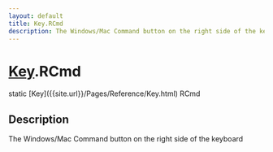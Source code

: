 ```yaml
---
layout: default
title: Key.RCmd
description: The Windows/Mac Command button on the right side of the keyboard
---
```

# [Key]({{site.url}}/Pages/Reference/Key.html).RCmd

<div class='signature' markdown='1'>
static [Key]({{site.url}}/Pages/Reference/Key.html) RCmd
</div>

## Description
The Windows/Mac Command button on the right side of the keyboard

